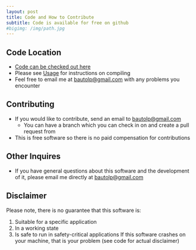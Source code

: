 ```yaml
---
layout: post
title: Code and How to Contribute
subtitle: Code is available for free on github
#bigimg: /img/path.jpg
---
```


## Code Location
- [Code can be checked out here](https://github.com/bautolp/gesture_recognition/tree/master/GestureRecognitionLibrary "Gesture Recognition Librarys's Homepage")  
- Please see [Usage](https://bautolp.github.io/gesture_recognition/2018-08-04-usage/ "Gesture Recognition Usage Info") for instructions on compiling
- Feel free to email me at bautolp@gmail.com with any problems you encounter

## Contributing
- If you would like to contribute, send an email to bautolp@gmail.com
    - You can have a branch which you can check in on and create a pull request from
- This is free software so there is no paid compensation for contributions

## Other Inquires
- If you have general questions about this software and the development of it, please email me directly at bautolp@gmail.com

## Disclaimer
Please note, there is no guarantee that this software is: 
1. Suitable for a specific application
2. In a working state
3. Is safe to run in safety-critical applications
If this software crashes on your machine, that is your problem (see code for actual disclaimer)